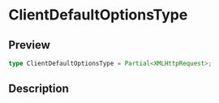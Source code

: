 
      
# ClientDefaultOptionsType

<div class="api-docs__section" data-reactroot="">

## Preview

</div><div class="api-docs__preview type single" data-reactroot="">

```ts
type ClientDefaultOptionsType = Partial<XMLHttpRequest>;
```

</div><div class="api-docs__section" data-reactroot="">

## Description

</div><div class="api-docs__description" data-reactroot=""><span class="api-docs__do-not-parse">



</span></div>